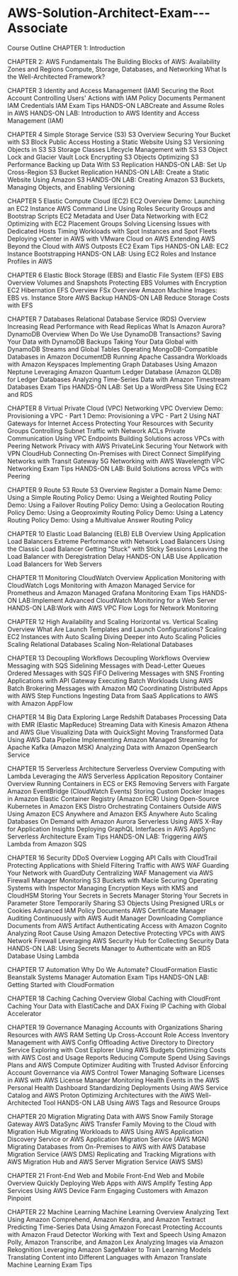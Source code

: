 # AWS-Solution-Architect-Exam---Associate

Course Outline
CHAPTER 1: Introduction

CHAPTER 2: AWS Fundamentals
The Building Blocks of AWS: Availability Zones and Regions
Compute, Storage, Databases, and Networking
What Is the Well-Architected Framework?

CHAPTER 3
Identity and Access Management (IAM)
Securing the Root Account
Controlling Users' Actions with IAM Policy Documents
Permanent IAM Credentials
IAM Exam Tips
HANDS-ON LABCreate and Assume Roles in AWS
HANDS-ON LAB: Introduction to AWS Identity and Access Management (IAM)

CHAPTER 4
Simple Storage Service (S3)
S3 Overview
Securing Your Bucket with S3 Block Public Access
Hosting a Static Website Using S3
Versioning Objects in S3
S3 Storage Classes
Lifecycle Management with S3
S3 Object Lock and Glacier Vault Lock
Encrypting S3 Objects
Optimizing S3 Performance
Backing up Data With S3 Replication
HANDS-ON LAB: Set Up Cross-Region S3 Bucket Replication
HANDS-ON LAB: Create a Static Website Using Amazon S3
HANDS-ON LAB: Creating Amazon S3 Buckets, Managing Objects, and Enabling Versioning

CHAPTER 5
Elastic Compute Cloud (EC2)
EC2 Overview
Demo: Launching an EC2 Instance
AWS Command Line
Using Roles
Security Groups and Bootstrap Scripts
EC2 Metadata and User Data
Networking with EC2
Optimizing with EC2 Placement Groups
Solving Licensing Issues with Dedicated Hosts
Timing Workloads with Spot Instances and Spot Fleets
Deploying vCenter in AWS with VMware Cloud on AWS
Extending AWS Beyond the Cloud with AWS Outposts
EC2 Exam Tips
HANDS-ON LAB: EC2 Instance Bootstrapping
HANDS-ON LAB: Using EC2 Roles and Instance Profiles in AWS


CHAPTER 6
Elastic Block Storage (EBS) and Elastic File System (EFS)
EBS Overview
Volumes and Snapshots
Protecting EBS Volumes with Encryption
EC2 Hibernation
EFS Overview
FSx Overview
Amazon Machine Images: EBS vs. Instance Store
AWS Backup
HANDS-ON LAB Reduce Storage Costs with EFS

CHAPTER 7
Databases
Relational Database Service (RDS) Overview
Increasing Read Performance with Read Replicas
What Is Amazon Aurora?
DynamoDB Overview
When Do We Use DynamoDB Transactions?
Saving Your Data with DynamoDB Backups
Taking Your Data Global with DynamoDB Streams and Global Tables
Operating MongoDB-Compatible Databases in Amazon DocumentDB
Running Apache Cassandra Workloads with Amazon Keyspaces
Implementing Graph Databases Using Amazon Neptune
Leveraging Amazon Quantum Ledger Database (Amazon QLDB) for Ledger Databases
Analyzing Time-Series Data with Amazon Timestream
Databases Exam Tips
HANDS-ON LAB: Set Up a WordPress Site Using EC2 and RDS

CHAPTER 8
Virtual Private Cloud (VPC) Networking
VPC Overview
Demo: Provisioning a VPC - Part 1
Demo: Provisioning a VPC - Part 2
Using NAT Gateways for Internet Access
Protecting Your Resources with Security Groups
Controlling Subnet Traffic with Network ACLs
Private Communication Using VPC Endpoints
Building Solutions across VPCs with Peering
Network Privacy with AWS PrivateLink
Securing Your Network with VPN CloudHub
Connecting On-Premises with Direct Connect
Simplifying Networks with Transit Gateway
5G Networking with AWS Wavelength
VPC Networking Exam Tips
HANDS-ON LAB: Build Solutions across VPCs with Peering

CHAPTER 9
Route 53
Route 53 Overview
Register a Domain Name
Demo: Using a Simple Routing Policy
Demo: Using a Weighted Routing Policy
Demo: Using a Failover Routing Policy
Demo: Using a Geolocation Routing Policy
Demo: Using a Geoproximity Routing Policy
Demo: Using a Latency Routing Policy
Demo: Using a Multivalue Answer Routing Policy

CHAPTER 10
Elastic Load Balancing (ELB)
ELB Overview
Using Application Load Balancers
Extreme Performance with Network Load Balancers
Using the Classic Load Balancer
Getting "Stuck" with Sticky Sessions
Leaving the Load Balancer with Deregistration Delay
HANDS-ON LAB Use Application Load Balancers for Web Servers

CHAPTER 11
Monitoring
CloudWatch Overview
Application Monitoring with CloudWatch Logs
Monitoring with Amazon Managed Service for Prometheus and Amazon Managed Grafana
Monitoring Exam Tips
HANDS-ON LAB:Implement Advanced CloudWatch Monitoring for a Web Server
HANDS-ON LAB:Work with AWS VPC Flow Logs for Network Monitoring


CHAPTER 12
High Availability and Scaling
Horizontal vs. Vertical Scaling Overview
What Are Launch Templates and Launch Configurations?
Scaling EC2 Instances with Auto Scaling
Diving Deeper into Auto Scaling Policies
Scaling Relational Databases
Scaling Non-Relational Databases

CHAPTER 13
Decoupling Workflows
Decoupling Workflows Overview
Messaging with SQS
Sidelining Messages with Dead-Letter Queues
Ordered Messages with SQS FIFO
Delivering Messages with SNS
Fronting Applications with API Gateway
Executing Batch Workloads Using AWS Batch
Brokering Messages with Amazon MQ
Coordinating Distributed Apps with AWS Step Functions
Ingesting Data from SaaS Applications to AWS with Amazon AppFlow

CHAPTER 14
Big Data
Exploring Large Redshift Databases
Processing Data with EMR (Elastic MapReduce)
Streaming Data with Kinesis
Amazon Athena and AWS Glue
Visualizing Data with QuickSight
Moving Transformed Data Using AWS Data Pipeline
Implementing Amazon Managed Streaming for Apache Kafka (Amazon MSK)
Analyzing Data with Amazon OpenSearch Service

CHAPTER 15
Serverless Architecture
Serverless Overview
Computing with Lambda
Leveraging the AWS Serverless Application Repository
Container Overview
Running Containers in ECS or EKS
Removing Servers with Fargate
Amazon EventBridge (CloudWatch Events)
Storing Custom Docker Images in Amazon Elastic Container Registry (Amazon ECR)
Using Open-Source Kubernetes in Amazon EKS Distro
Orchestrating Containers Outside AWS Using Amazon ECS Anywhere and Amazon EKS Anywhere
Auto Scaling Databases On Demand with Amazon Aurora Serverless
Using AWS X-Ray for Application Insights
Deploying GraphQL Interfaces in AWS AppSync
Serverless Architecture Exam Tips
HANDS-ON LAB: Triggering AWS Lambda from Amazon SQS

CHAPTER 16
Security
DDoS Overview
Logging API Calls with CloudTrail
Protecting Applications with Shield
Filtering Traffic with AWS WAF
Guarding Your Network with GuardDuty
Centralizing WAF Management via AWS Firewall Manager
Monitoring S3 Buckets with Macie
Securing Operating Systems with Inspector
Managing Encryption Keys with KMS and CloudHSM
Storing Your Secrets in Secrets Manager
Storing Your Secrets in Parameter Store
Temporarily Sharing S3 Objects Using Presigned URLs or Cookies
Advanced IAM Policy Documents
AWS Certificate Manager
Auditing Continuously with AWS Audit Manager
Downloading Compliance Documents from AWS Artifact
Authenticating Access with Amazon Cognito
Analyzing Root Cause Using Amazon Detective
Protecting VPCs with AWS Network Firewall
Leveraging AWS Security Hub for Collecting Security Data
HANDS-ON LAB: Using Secrets Manager to Authenticate with an RDS Database Using Lambda

CHAPTER 17
Automation
Why Do We Automate?
CloudFormation
Elastic Beanstalk
Systems Manager
Automation Exam Tips
HANDS-ON LAB: Getting Started with CloudFormation

CHAPTER 18
Caching
Caching Overview
Global Caching with CloudFront
Caching Your Data with ElastiCache and DAX
Fixing IP Caching with Global Accelerator


CHAPTER 19
Governance
Managing Accounts with Organizations
Sharing Resources with AWS RAM
Setting Up Cross-Account Role Access
Inventory Management with AWS Config
Offloading Active Directory to Directory Service
Exploring with Cost Explorer
Using AWS Budgets
Optimizing Costs with AWS Cost and Usage Reports
Reducing Compute Spend Using Savings Plans and AWS Compute Optimizer
Auditing with Trusted Advisor
Enforcing Account Governance via AWS Control Tower
Managing Software Licenses in AWS with AWS License Manager
Monitoring Health Events in the AWS Personal Health Dashboard
Standardizing Deployments Using AWS Service Catalog and AWS Proton
Optimizing Architectures with the AWS Well-Architected Tool
HANDS-ON LAB
Using AWS Tags and Resource Groups

CHAPTER 20
Migration
Migrating Data with AWS Snow Family
Storage Gateway
AWS DataSync
AWS Transfer Family
Moving to the Cloud with Migration Hub
Migrating Workloads to AWS Using AWS Application Discovery Service or AWS Application Migration Service (AWS MGN)
Migrating Databases from On-Premises to AWS with AWS Database Migration Service (AWS DMS)
Replicating and Tracking Migrations with AWS Migration Hub and AWS Server Migration Service (AWS SMS)

CHAPTER 21
Front-End Web and Mobile
Front-End Web and Mobile Overview
Quickly Deploying Web Apps with AWS Amplify
Testing App Services Using AWS Device Farm
Engaging Customers with Amazon Pinpoint


CHAPTER 22
Machine Learning
Machine Learning Overview
Analyzing Text Using Amazon Comprehend, Amazon Kendra, and Amazon Textract
Predicting Time-Series Data Using Amazon Forecast
Protecting Accounts with Amazon Fraud Detector
Working with Text and Speech Using Amazon Polly, Amazon Transcribe, and Amazon Lex
Analyzing Images via Amazon Rekognition
Leveraging Amazon SageMaker to Train Learning Models
Translating Content into Different Languages with Amazon Translate
Machine Learning Exam Tips





